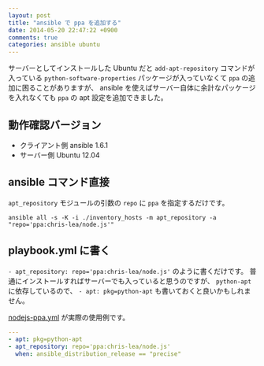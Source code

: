 ```yaml
---
layout: post
title: "ansible で ppa を追加する"
date: 2014-05-20 22:47:22 +0900
comments: true
categories: ansible ubuntu
---
```

サーバーとしてインストールした Ubuntu だと
`add-apt-repository` コマンドが入っている
`python-software-properties` パッケージが入っていなくて
`ppa` の追加に困ることがありますが、
ansible を使えばサーバー自体に余計なパッケージを入れなくても
`ppa` の apt 設定を追加できました。

<!--more-->

## 動作確認バージョン

- クライアント側 ansible 1.6.1
- サーバー側 Ubuntu 12.04

## ansible コマンド直接

`apt_repository` モジュールの引数の `repo` に `ppa` を指定するだけです。

```console
ansible all -s -K -i ./inventory_hosts -m apt_repository -a "repo='ppa:chris-lea/node.js'"
```

## playbook.yml に書く

`- apt_repository: repo='ppa:chris-lea/node.js'`
のように書くだけです。
普通にインストールすればサーバーでも入っていると思うのですが、
`python-apt` に依存しているので、
`- apt: pkg=python-apt`
も書いておくと良いかもしれません。


[nodejs-ppa.yml](https://github.com/znz/ansible-playbook-passenger/blob/master/provisioning/roles/passenger/tasks/nodejs-ppa.yml)
が実際の使用例です。

```yaml nodejs-ppa.yml
---
- apt: pkg=python-apt
- apt_repository: repo='ppa:chris-lea/node.js'
  when: ansible_distribution_release == "precise"
```
